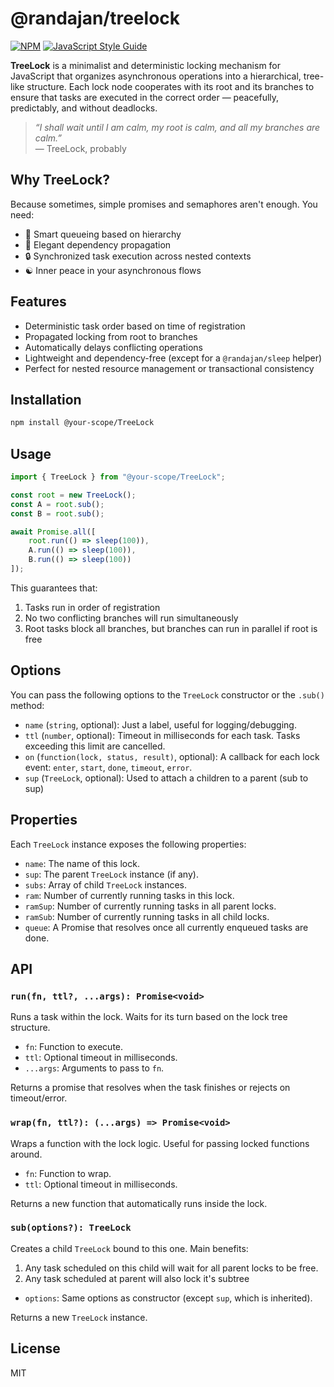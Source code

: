 # @randajan/treelock

[![NPM](https://img.shields.io/npm/v/@randajan/treelock.svg)](https://www.npmjs.com/package/@randajan/treelock) [![JavaScript Style Guide](https://img.shields.io/badge/code_style-standard-brightgreen.svg)](https://standardjs.com)


**TreeLock** is a minimalist and deterministic locking mechanism for JavaScript that organizes asynchronous operations into a hierarchical, tree-like structure. Each lock node cooperates with its root and its branches to ensure that tasks are executed in the correct order — peacefully, predictably, and without deadlocks.

> _“I shall wait until I am calm, my root is calm, and all my branches are calm.”_  
> — TreeLock, probably

## Why TreeLock?

Because sometimes, simple promises and semaphores aren't enough. You need:

- 🧠 Smart queueing based on hierarchy  
- 🌿 Elegant dependency propagation  
- 🔒 Synchronized task execution across nested contexts  
- ☯️ Inner peace in your asynchronous flows

## Features

- Deterministic task order based on time of registration
- Propagated locking from root to branches
- Automatically delays conflicting operations
- Lightweight and dependency-free (except for a `@randajan/sleep` helper)
- Perfect for nested resource management or transactional consistency

## Installation

```bash
npm install @your-scope/TreeLock
```

## Usage

```js
import { TreeLock } from "@your-scope/TreeLock";

const root = new TreeLock();
const A = root.sub();
const B = root.sub();

await Promise.all([
    root.run(() => sleep(100)),
    A.run(() => sleep(100)),
    B.run(() => sleep(100))
]);
```

This guarantees that:
1. Tasks run in order of registration
2. No two conflicting branches will run simultaneously
3. Root tasks block all branches, but branches can run in parallel if root is free

## Options

You can pass the following options to the `TreeLock` constructor or the `.sub()` method:

- `name` (`string`, optional): Just a label, useful for logging/debugging.
- `ttl` (`number`, optional): Timeout in milliseconds for each task. Tasks exceeding this limit are cancelled.
- `on` (`function(lock, status, result)`, optional): A callback for each lock event: `enter`, `start`, `done`, `timeout`, `error`.
- `sup` (`TreeLock`, optional): Used to attach a children to a parent (sub to sup)

## Properties

Each `TreeLock` instance exposes the following properties:

- `name`: The name of this lock.
- `sup`: The parent `TreeLock` instance (if any).
- `subs`: Array of child `TreeLock` instances.
- `ram`: Number of currently running tasks in this lock.
- `ramSup`: Number of currently running tasks in all parent locks.
- `ramSub`: Number of currently running tasks in all child locks.
- `queue`: A Promise that resolves once all currently enqueued tasks are done.

## API

### `run(fn, ttl?, ...args): Promise<void>`

Runs a task within the lock. Waits for its turn based on the lock tree structure.

- `fn`: Function to execute.
- `ttl`: Optional timeout in milliseconds.
- `...args`: Arguments to pass to `fn`.

Returns a promise that resolves when the task finishes or rejects on timeout/error.

### `wrap(fn, ttl?): (...args) => Promise<void>`

Wraps a function with the lock logic. Useful for passing locked functions around.

- `fn`: Function to wrap.
- `ttl`: Optional timeout in milliseconds.

Returns a new function that automatically runs inside the lock.

### `sub(options?): TreeLock`

Creates a child `TreeLock` bound to this one.
Main benefits:
1. Any task scheduled on this child will wait for all parent locks to be free.
2. Any task scheduled at parent will also lock it's subtree

- `options`: Same options as constructor (except `sup`, which is inherited).

Returns a new `TreeLock` instance.


## License

MIT